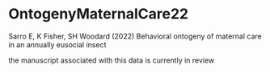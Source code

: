 # OntogenyMaternalCare22
Sarro E, K Fisher, SH Woodard (2022) Behavioral ontogeny of maternal care in an annually eusocial insect

the manuscript associated with this data is currently in review
